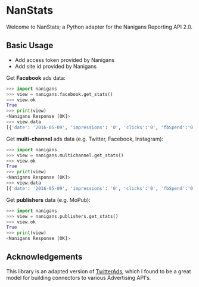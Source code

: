 # NanStats

Welcome to NanStats; a Python adapter for the Nanigans Reporting API 2.0. 

## Basic Usage

* Add access token provided by Nanigans  
* Add site id provided by Nanigans

Get **Facebook** ads data:

```python
>>> import nanigans
>>> view = nanigans.facebook.get_stats()
>>> view.ok
True
>>> print(view)
<Nanigans Response [OK]>
>>> view.data
[{'date': '2016-05-09', 'impressions': '0', 'clicks':'0', 'fbSpend':'0.00', 'budgetPool': 'A'},...]
```

Get **multi-channel** ads data (e.g. Twitter, Facebook, Instagram):

```python
>>> import nanigans
>>> view = nanigans.multichannel.get_stats()
>>> view.ok
True
>>> print(view)
<Nanigans Response [OK]>
>>> view.data
[{'date': '2016-05-09', 'impressions': '0', 'clicks':'0', 'fbSpend':'0.00', 'budgetPool': 'A'},...]
```

Get **publishers** data (e.g. MoPub):

```python
>>> import nanigans
>>> view = nanigans.publishers.get_stats()
>>> view.ok
True
>>> print(view)
<Nanigans Response [OK]>
```


## Acknowledgements

This library is an adapted version of [TwitterAds](https://github.com/essence-tech/twitter-ads-api), which I found to be a great model for building connectors to various Advertising API's. 



